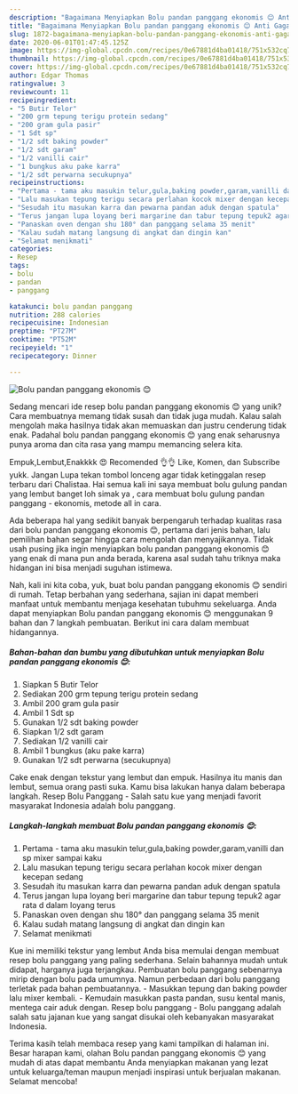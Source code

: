 ```yaml
---
description: "Bagaimana Menyiapkan Bolu pandan panggang ekonomis 😊 Anti Gagal"
title: "Bagaimana Menyiapkan Bolu pandan panggang ekonomis 😊 Anti Gagal"
slug: 1872-bagaimana-menyiapkan-bolu-pandan-panggang-ekonomis-anti-gagal
date: 2020-06-01T01:47:45.125Z
image: https://img-global.cpcdn.com/recipes/0e67881d4ba01418/751x532cq70/bolu-pandan-panggang-ekonomis-😊-foto-resep-utama.jpg
thumbnail: https://img-global.cpcdn.com/recipes/0e67881d4ba01418/751x532cq70/bolu-pandan-panggang-ekonomis-😊-foto-resep-utama.jpg
cover: https://img-global.cpcdn.com/recipes/0e67881d4ba01418/751x532cq70/bolu-pandan-panggang-ekonomis-😊-foto-resep-utama.jpg
author: Edgar Thomas
ratingvalue: 3
reviewcount: 11
recipeingredient:
- "5 Butir Telor"
- "200 grm tepung terigu protein sedang"
- "200 gram gula pasir"
- "1 Sdt sp"
- "1/2 sdt baking powder"
- "1/2 sdt garam"
- "1/2 vanilli cair"
- "1 bungkus aku pake karra"
- "1/2 sdt perwarna secukupnya"
recipeinstructions:
- "Pertama - tama aku masukin telur,gula,baking powder,garam,vanilli dan sp mixer sampai kaku"
- "Lalu masukan tepung terigu secara perlahan kocok mixer dengan kecepan sedang"
- "Sesudah itu masukan karra dan pewarna pandan aduk dengan spatula"
- "Terus jangan lupa loyang beri margarine dan tabur tepung tepuk2 agar rata d dalam loyang terus"
- "Panaskan oven dengan shu 180° dan panggang selama 35 menit"
- "Kalau sudah matang langsung di angkat dan dingin kan"
- "Selamat menikmati"
categories:
- Resep
tags:
- bolu
- pandan
- panggang

katakunci: bolu pandan panggang 
nutrition: 288 calories
recipecuisine: Indonesian
preptime: "PT27M"
cooktime: "PT52M"
recipeyield: "1"
recipecategory: Dinner

---
```



![Bolu pandan panggang ekonomis 😊](https://img-global.cpcdn.com/recipes/0e67881d4ba01418/751x532cq70/bolu-pandan-panggang-ekonomis-😊-foto-resep-utama.jpg)

Sedang mencari ide resep bolu pandan panggang ekonomis 😊 yang unik? Cara membuatnya memang tidak susah dan tidak juga mudah. Kalau salah mengolah maka hasilnya tidak akan memuaskan dan justru cenderung tidak enak. Padahal bolu pandan panggang ekonomis 😊 yang enak seharusnya punya aroma dan cita rasa yang mampu memancing selera kita.

Empuk,Lembut,Enakkkk 😍 Recomended 👌👌 Like, Komen, dan Subscribe yukk. Jangan Lupa tekan tombol lonceng agar tidak ketinggalan resep terbaru dari Chalistaa. Hai semua kali ini saya membuat bolu gulung pandan yang lembut banget loh simak ya , cara membuat bolu gulung pandan panggang - ekonomis, metode all in cara.

Ada beberapa hal yang sedikit banyak berpengaruh terhadap kualitas rasa dari bolu pandan panggang ekonomis 😊, pertama dari jenis bahan, lalu pemilihan bahan segar hingga cara mengolah dan menyajikannya. Tidak usah pusing jika ingin menyiapkan bolu pandan panggang ekonomis 😊 yang enak di mana pun anda berada, karena asal sudah tahu triknya maka hidangan ini bisa menjadi suguhan istimewa.


Nah, kali ini kita coba, yuk, buat bolu pandan panggang ekonomis 😊 sendiri di rumah. Tetap berbahan yang sederhana, sajian ini dapat memberi manfaat untuk membantu menjaga kesehatan tubuhmu sekeluarga. Anda dapat menyiapkan Bolu pandan panggang ekonomis 😊 menggunakan 9 bahan dan 7 langkah pembuatan. Berikut ini cara dalam membuat hidangannya.

<!--inarticleads1-->

##### Bahan-bahan dan bumbu yang dibutuhkan untuk menyiapkan Bolu pandan panggang ekonomis 😊:

1. Siapkan 5 Butir Telor
1. Sediakan 200 grm tepung terigu protein sedang
1. Ambil 200 gram gula pasir
1. Ambil 1 Sdt sp
1. Gunakan 1/2 sdt baking powder
1. Siapkan 1/2 sdt garam
1. Sediakan 1/2 vanilli cair
1. Ambil 1 bungkus (aku pake karra)
1. Gunakan 1/2 sdt perwarna (secukupnya)


Cake enak dengan tekstur yang lembut dan empuk. Hasilnya itu manis dan lembut, semua orang pasti suka. Kamu bisa lakukan hanya dalam beberapa langkah. Resep Bolu Panggang - Salah satu kue yang menjadi favorit masyarakat Indonesia adalah bolu panggang. 

<!--inarticleads2-->

##### Langkah-langkah membuat Bolu pandan panggang ekonomis 😊:

1. Pertama - tama aku masukin telur,gula,baking powder,garam,vanilli dan sp mixer sampai kaku
1. Lalu masukan tepung terigu secara perlahan kocok mixer dengan kecepan sedang
1. Sesudah itu masukan karra dan pewarna pandan aduk dengan spatula
1. Terus jangan lupa loyang beri margarine dan tabur tepung tepuk2 agar rata d dalam loyang terus
1. Panaskan oven dengan shu 180° dan panggang selama 35 menit
1. Kalau sudah matang langsung di angkat dan dingin kan
1. Selamat menikmati


Kue ini memiliki tekstur yang lembut Anda bisa memulai dengan membuat resep bolu panggang yang paling sederhana. Selain bahannya mudah untuk didapat, harganya juga terjangkau. Pembuatan bolu panggang sebenarnya mirip dengan bolu pada umumnya. Namun perbedaan dari bolu panggang terletak pada bahan pembuatannya. - Masukkan tepung dan baking powder lalu mixer kembali. - Kemudain masukkan pasta pandan, susu kental manis, mentega cair aduk dengan. Resep bolu panggang - Bolu panggang adalah salah satu jajanan kue yang sangat disukai oleh kebanyakan masyarakat Indonesia. 

Terima kasih telah membaca resep yang kami tampilkan di halaman ini. Besar harapan kami, olahan Bolu pandan panggang ekonomis 😊 yang mudah di atas dapat membantu Anda menyiapkan makanan yang lezat untuk keluarga/teman maupun menjadi inspirasi untuk berjualan makanan. Selamat mencoba!
